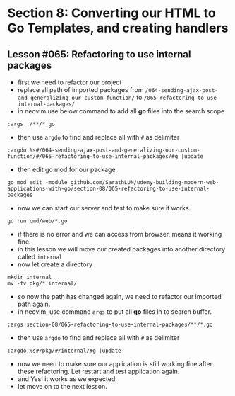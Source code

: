 # Section 8: Converting our HTML to Go Templates, and creating handlers

## Lesson #065: Refactoring to use internal packages

- first we need to refactor our project
- replace all path of imported packages from `/064-sending-ajax-post-and-generalizing-our-custom-function/`  to `/065-refactoring-to-use-internal-packages/`
- in neovim use below command to add all **go** files into the search scope 

```vim
:args ./**/*.go
```

- then use `argdo` to find and replace all with `#` as delimiter

```vim
:argdo %s#/064-sending-ajax-post-and-generalizing-our-custom-function/#/065-refactoring-to-use-internal-packages/#g |update
```

- then edit go mod for our package

```shell
go mod edit -module github.com/SarathLUN/udemy-building-modern-web-applications-with-go/section-08/065-refactoring-to-use-internal-packages
```

- now we can start our server and test to make sure it works.

```shell
go run cmd/web/*.go
```

- if there is no error and we can access from browser, means it working fine.
- in this lesson we will move our created packages into another directory called `internal`
- now let create a directory

```shell
mkdir internal
mv -fv pkg/* internal/
```

- so now the path has changed again, we need to refactor our imported path again.
- in neovim, use command `args` to put all **go** files in to search buffer.

```shell
:args section-08/065-refactoring-to-use-internal-packages/**/*.go
```

- then use `argdo` to find and replace all with `#` as delimiter

```vim
:argdo %s#/pkg/#/internal/#g |update
```

- now we need to make sure our application is still working fine after these refactoring. Let restart and test application again.
- and Yes! it works as we expected.
- let move on to the next lesson.

